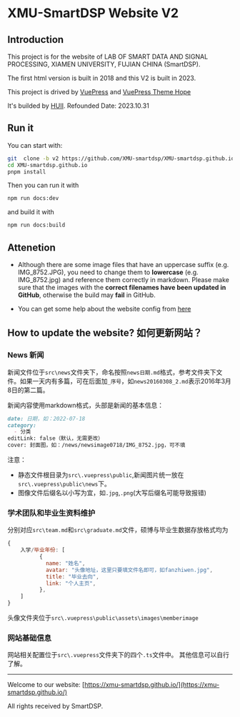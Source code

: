 # XMU-SmartDSP Website V2

## Introduction

This project is for the website of LAB OF SMART DATA AND SIGNAL PROCESSING, XIAMEN UNIVERSITY, FUJIAN CHINA (SmartDSP).

The first html version is built in 2018 and this V2 is built in 2023.

This project is drived by [VuePress](https://v2.vuepress.vuejs.org/zh/) and [VuePress Theme Hope](https://theme-hope.vuejs.press/)

It's builded by [HUII](https://github.com/huiiz).
Refounded Date: 2023.10.31

## Run it

You can start with:

```sh
git  clone -b v2 https://github.com/XMU-smartdsp/XMU-smartdsp.github.io.git
cd XMU-smartdsp.github.io
pnpm install
```
Then you can run it with
```sh
npm run docs:dev
```
and build it with
```sh
npm run docs:build
```
## Attenetion

- Although there are some image files that have an uppercase suffix (e.g. IMG_8752.JPG), you need to change them to **lowercase** (e.g. IMG_8752.jpg) and reference them correctly in markdown. Please make sure that the images with the **correct filenames have been updated in GitHub**, otherwise the build may **fail** in GitHub.

- You can get some help about the website config from [here](https://theme-hope.vuejs.press/zh/config/intro.html)

## How to update the website? 如何更新网站？

### News 新闻

新闻文件位于```src\news```文件夹下，命名按照```news日期.md```格式，参考文件夹下文件。如果一天内有多篇，可在后面加```_序号```，如```news20160308_2.md```表示2016年3月8日的第二篇。

新闻内容使用markdown格式，头部是新闻的基本信息：
```markdown
date: 日期，如：2022-07-18
category:
  - 分类
editLink: false（默认，无需更改）
cover: 封面图，如：/news/newsimage0718/IMG_8752.jpg，可不填
```

注意：
- 静态文件根目录为```src\.vuepress\public```,新闻图片统一放在```src\.vuepress\public\news```下。
- 图像文件后缀名以小写为宜，如```.jpg```,```.png```(大写后缀名可能导致报错)

### 学术团队和毕业生资料维护
分别对应```src\team.md```和```src\graduate.md```文件，硕博与毕业生数据存放格式均为
```js
{
    入学/毕业年份: [
          {
            name: "姓名",
            avatar: "头像地址，这里只要填文件名即可，如fanzhiwen.jpg",
            title: "毕业去向",
            link: "个人主页",
          },
    ]
}
```
头像文件夹位于```src\.vuepress\public\assets\images\memberimage```

### 网站基础信息

网站相关配置位于```src\.vuepress```文件夹下的四个```.ts```文件中。
其他信息可以自行了解。

---

Welcome to our website: [https://xmu-smartdsp.github.io/](https://xmu-smartdsp.github.io/)

All rights received by SmartDSP.
